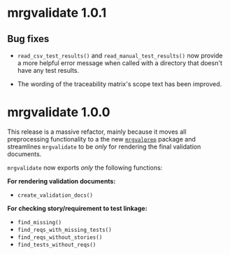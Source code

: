 # mrgvalidate 1.0.1

## Bug fixes

* `read_csv_test_results()` and `read_manual_test_results()` now provide a more helpful error message when called with a directory that doesn't have any test results.

* The wording of the traceability matrix's scope text has been improved.

# mrgvalidate 1.0.0

This release is a massive refactor, mainly because it moves all preprocessing functionality to a the new [`mrgvalprep`](https://github.com/metrumresearchgroup/mrgvalprep) package and streamlines `mrgvalidate` to be _only_ for rendering the final validation documents.

`mrgvalidate` now exports _only_ the following functions:

**For rendering validation documents:**

* `create_validation_docs()`

**For checking story/requirement to test linkage:**

* `find_missing()`
* `find_reqs_with_missing_tests()`
* `find_reqs_without_stories()`
* `find_tests_without_reqs()`
